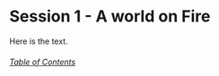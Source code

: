 # Session 1 - A world on Fire


Here is the text. 














###### [Table of Contents](Session%20Recaps.md)